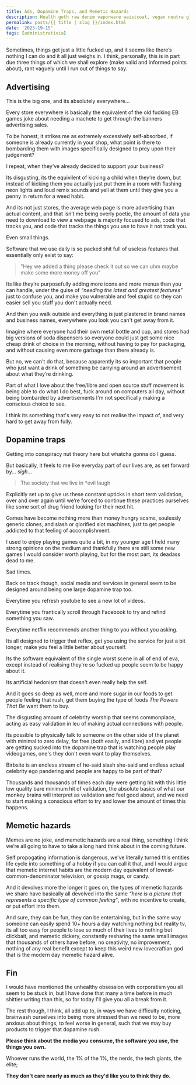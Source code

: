 ```yaml
---
title: Ads, Dopamine Traps, and Memetic Hazards
description: Health goth raw denim vaporware waistcoat, vegan neutra glossier. Cronut chartreuse tbh meh schlitz. Snackwave lumbersexual pinterest narwhal.
permalink: posts/{{ title | slug }}/index.html
date: '2023-19-15'
tags: [administrativia]
---
```


Sometimes, things get just a little fucked up, and it seems like there’s nothing I can do and it all just weighs in. I think, personally, this is in part due three things of which we shall explore (make valid and informed points about), rant vaguely until I run out of things to say.


## Advertising

This is the big one, and its absolutely everywhere...

Every store everywhere is basically the equivalent of the old fucking EB games joke about needing a machete to get through the banners advertising sales.

To be honest, it strikes me as extremely excessively self-absorbed, if someone is already currently in your shop, what point is there to bombarding them with images specifically designed to prey upon their judgement?

I repeat, when they’ve already decided to support your business?

Its disgusting, its the equivilent of kicking a child when they’re down, but instead of kicking them you actually just put them in a room with flashing neon lights and loud remix sounds and yell at them until they give you a penny in return for a weed habit.

And its not just stores, the average web page is more advertising than actual content, and that isn’t me being overly poetic, the amount of data you need to download to view a webpage is majority focused to ads, code that tracks you, and code that tracks the things you use to have it not track you.

Even small things.

Software that we use daily is so packed shit full of useless features that essentially only exist to say:

> "Hey we added a thing please check it out so we can uhm maybe make some more money off you"

Its like they’re purposefully adding more icons and more menus than you can handle, under the guise of *“needing the latest and greatest features”* just to confuse you, and make you vulnerable and feel stupid so they can easier sell you stuff you don't actually need.

And then you walk outside and everything is just plastered in brand names and business names, everywhere you look you can't get away from it.

Imagine where everyone had their own metal bottle and cup, and stores had big versions of soda dispensers so everyone could just get some nice cheap drink of choice in the morning, without having to pay for packaging, and without causing even more garbage than there already is.

But no, we can't do that, because apparently its so important that people who just want a drink of something be carrying around an advertisement about what they’re drinking.

Part of what I love about the free/libre and open source stuff movement is being able to do what I do best, fuck around on computers all day, without being bombarded by advertisements I'm not specifically making a conscious choice to see.

I think its something that's very easy to not realise the impact of, and very hard to get away from fully.

## Dopamine traps
Getting into conspiracy nut theory here but whatcha gonna do I guess.

But basically, it feels to me like everyday part of our lives are, as set forward by… *sigh*…

> The society that we live in *evil laugh

Explicitly set up to give us these constant upticks in short term validation, over and over again until we’re forced to continue these practices ourselves like some sort of drug friend looking for their next hit.

Games have become nothing more than money hungry scams, soulessly generic clones, and slash or glorified slot machines, just to get people addicted to that feeling of accomplishment.

I used to enjoy playing games quite a bit, in my younger age I held many strong opinions on the medium and thankfully there are still some new games I would consider worth playing, but for the most part, its deadass dead to me.

Sad times.

Back on track though, social media and services in general seem to be designed around being one large dopamine trap too.

Everytime you refresh youtube to see a new lot of videos.

Everytime you frantically scroll through Facebook to try and refind something you saw.

Everytime netflix recommends another thing to you without you asking.

Its all designed to trigger that reflex, get you using the service for just a bit longer, make you feel a little better about yourself.

Its the software equivalent of the single worst scene in all of end of eva, except instead of realising they're so fucked up people seem to be happy about it.

Its artificial hedonism that doesn't even really help the self.

And it goes so deep as well, more and more sugar in our foods to get people feeling that rush, get them buying the type of foods *The Powers That Be* want them to buy.

The disgusting amount of celebrity worship that seems commonplace, acting as easy validation in leu of making actual connections with people.

Its possible to physically talk to someone on the other side of the planet with minimal to zero delay, for free (both easily, and libre) and yet people are getting sucked into the dopamine trap that is watching people play videogames, one's they don't even want to play themselves.

Birbsite is an endless stream of he-said slash she-said and endless actual celebrity ego pandering and people are happy to be part of that?

Thousands and thousands of times each day were getting hit with this little low quality bare minimum hit of validation, the absolute basics of what our monkey brains will interpret as validation and feel good about, and we need to start making a conscious effort to try and lower the amount of times this happens.

## Memetic hazards

Memes are no joke, and memetic hazards are a real thing, something I think we’re all going to have to take a long hard think about in the coming future.

Self propogating information is dangerous, we’ve literally turned this entities life cycle into something of a hobby if you can call it that, and I would argue that memetic internet habits are the modern day equivalent of lowest-common-denominator television, or gossip mags, or candy.

And it devolves more the longer it goes on, the types of memetic hazards we share have basically all devolved into the same *“here is a picture that represents a specific type of common feeling”*, with no incentive to create, or put effort into them.

And sure, they can be fun, they can be entertaining, but in the same way someone can easily spend 10+ hours a day watching nothing but reality tv, its all too easy for people to lose so much of their lives to nothing but clickbait, and memetic dickery, constantly resharing the same small images that thousands of others have before, no creativity, no improvement, nothing of any real benefit except to keep this weird new lovecraftian god that is the modern day memetic hazard alive.

## Fin

I would have mentioned the unhealthy obsession with corporatism you all seem to be stuck in, but I have done that many a time before in much shittier writing than this, so for today I'll give you all a break from it.

The rest though, I think, all add up to, in ways we have difficulty noticing, brainwash ourselves into being more stressed than we need to be, more anxious about things, to feel worse in general, such that we may buy products to trigger that dopamine rush.

**Please think about the media you consume, the software you use, the things you own.**

Whoever runs the world, the 1% of the 1%, the nerds, the tech giants, the elite;

**They don't care nearly as much as they'd like you to think they do.**